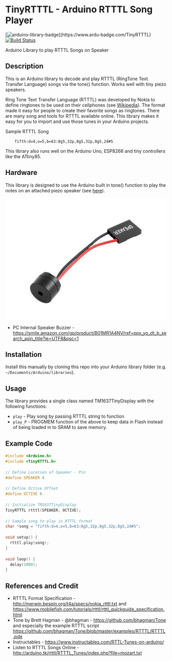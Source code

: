 # TinyRTTTL - Arduino RTTTL Song Player # 
[![arduino-library-badge](https://www.ardu-badge.com/badge/TinyRTTTL.svg?)](https://www.ardu-badge.com/TinyRTTTL)
[![Build Status](https://travis-ci.com/jasonacox/TinyRTTTL.svg?branch=master)](https://travis-ci.com/jasonacox/TinyRTTTL)

Arduino Library to play RTTTL Songs on Speaker

## Description
This is an Arduino library to decode and play RTTTL (RingTone Text Transfer Language) songs via the tone() function. Works well with tiny piezo speakers. 

Ring Tone Text Transfer Language (RTTTL) was developed by Nokia to define ringtones to be used on their cellphones (see [Wikipedia](https://en.wikipedia.org/wiki/Ring_Tone_Transfer_Language)).  The format made it easy for people to create their favorite songs as ringtones. There are many song and tools for RTTTL available online. This library makes it easy for you to import and use those tunes in your Arduino projects.

Sample RTTTL Song
```
    fifth:d=4,o=5,b=63:8g5,32p,8g5,32p,8g5,2d#5
```

This library also runs well on the Arduino Uno, ESP8266 and tiny controllers like the ATtiny85.

## Hardware
This library is designed to use the Arduino built in tone() function to play the notes on an attached piezo speaker (see [here](https://create.arduino.cc/projecthub/SURYATEJA/use-a-buzzer-module-piezo-speaker-using-arduino-uno-89df45)).

[![Speaker](speaker.jpg)](speaker.jpg)

* PC Internal Speaker Buzzer - https://smile.amazon.com/gp/product/B01MR1A4NV/ref=ppx_yo_dt_b_search_asin_title?ie=UTF8&psc=1

## Installation
Install this manually by cloning this repo into your Arduino library folder (e.g. `~/Documents/Arduino/libraries`).  

## Usage
The library provides a single class named TM1637TinyDisplay with the following functions:

* `play` - Play song by passing RTTTL string to function
* `play_P` - PROGMEM function of the above to keep data in Flash instead of being loaded in to SRAM to save memory. 

## Example Code
```cpp
#include <Arduino.h>
#include <TinyRTTTL.h>

// Define Location of Speaker - Pin
#define SPEAKER 4

// Define Octive Offset
#define OCTIVE 0

// Initialize TM1637TinyDisplay
TinyRTTTL rtttl(SPEAKER, OCTIVE);

// Sample song to play in RTTTL format
char *song = "fifth:d=4,o=5,b=63:8g5,32p,8g5,32p,8g5,2d#5";

void setup() {
  rtttl.play(song);
}

void loop() {
  delay(1000);
}
```

## References and Credit
* RTTTL Format Specification - http://merwin.bespin.org/t4a/specs/nokia_rtttl.txt and https://www.mobilefish.com/tutorials/rtttl/rtttl_quickguide_specification.html
* Tone by Brett Hagman - @bhagman - https://github.com/bhagman/Tone and especially the example RTTTL script https://github.com/bhagman/Tone/blob/master/examples/RTTTL/RTTTL.pde
* Instructables - https://www.instructables.com/RTTL-Tunes-on-arduino/
* Listen to RTTTL Songs Online - http://arduino.tk/rtttl/RTTTL_Tunes/index.php?file=mozart.txt


